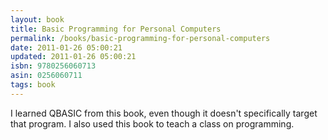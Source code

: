 ```yaml
---
layout: book
title: Basic Programming for Personal Computers
permalink: /books/basic-programming-for-personal-computers
date: 2011-01-26 05:00:21
updated: 2011-01-26 05:00:21
isbn: 9780256060713
asin: 0256060711
tags: book
---
```

I learned QBASIC from this book, even though it doesn't specifically target
that program. I also used this book to teach a class on programming.
